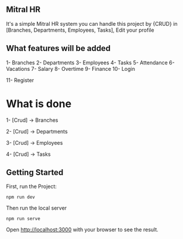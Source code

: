 ## Mitral HR

It's a simple Mitral HR system you can handle this project by {CRUD} in [Branches, Departments, Employees, Tasks], Edit your profile

## What features will be added

1- Branches
2- Departments
3- Employees
4- Tasks
5- Attendance
6- Vacations
7- Salary
8- Overtime
9- Finance
10- Login

11- Register

# What is done

1- [Crud] -> Branches

2- [Crud] -> Departments

3- [Crud] -> Employees

4- [Crud] -> Tasks

## Getting Started

First, run the Project:

```
npm run dev
```

Then run the local server

```
npm run serve
```

Open [http://localhost:3000](http://localhost:3000) with your browser to see the result.
